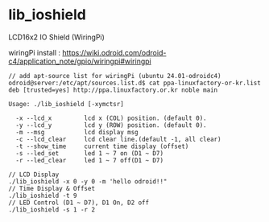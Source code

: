 # lib_ioshield
LCD16x2 IO Shield (WiringPi)

wiringPi install : https://wiki.odroid.com/odroid-c4/application_note/gpio/wiringpi#wiringpi

```
// add apt-source list for wiringPi (ubuntu 24.01-odroidc4)
odroid@server:/etc/apt/sources.list.d$ cat ppa-linuxfactory-or-kr.list 
deb [trusted=yes] http://ppa.linuxfactory.or.kr noble main
```

```
Usage: ./lib_ioshield [-xymctsr]

  -x --lcd_x         lcd x (COL) position. (default 0).
  -y --lcd_y         lcd y (ROW) position. (default 0).
  -m --msg           lcd display msg
  -c --lcd_clear     lcd clear line.(default -1, all clear)
  -t --show_time     current time display (offset)
  -s --led_set       led 1 ~ 7 on (D1 ~ D7)
  -r --led_clear     led 1 ~ 7 off(D1 ~ D7)
```

```
// LCD Display
./lib_ioshield -x 0 -y 0 -m 'hello odroid!!"
// Time Display & Offset
./lib_ioshield -t 9
// LED Control (D1 ~ D7), D1 On, D2 off
./lib_ioshield -s 1 -r 2
```
